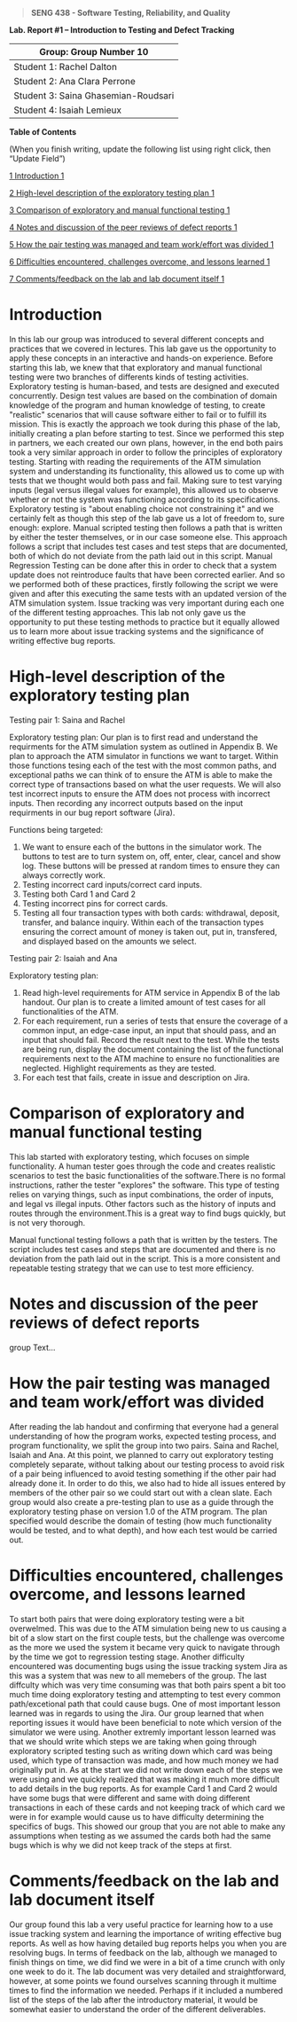 >   **SENG 438 - Software Testing, Reliability, and Quality**

**Lab. Report \#1 – Introduction to Testing and Defect Tracking**

| Group: Group Number 10
|-----------------|
| Student 1: Rachel Dalton  
| Student 2: Ana Clara Perrone   
| Student 3: Saina Ghasemian-Roudsari
| Student 4: Isaiah Lemieux   


**Table of Contents**

(When you finish writing, update the following list using right click, then
“Update Field”)

[1 Introduction	1](#_Toc439194677)

[2 High-level description of the exploratory testing plan	1](#_Toc439194678)

[3 Comparison of exploratory and manual functional testing	1](#_Toc439194679)

[4 Notes and discussion of the peer reviews of defect reports	1](#_Toc439194680)

[5 How the pair testing was managed and team work/effort was
divided	1](#_Toc439194681)

[6 Difficulties encountered, challenges overcome, and lessons
learned	1](#_Toc439194682)

[7 Comments/feedback on the lab and lab document itself	1](#_Toc439194683)

# Introduction
In this lab our group was introduced to several different concepts and practices that we covered in lectures. This lab gave us the opportunity to apply these concepts in an interactive and hands-on experience. Before starting this lab, we knew that that exploratory and manual functional testing were two branches of differents kinds of testing activities. Exploratory testing is human-based, and tests are designed and executed concurrently. Design test values are based on the combination of domain knowledge of the program and human knowledge of testing, to create "realistic" scenarios that will cause software either to fail or to fulfill its mission. This is exactly the approach we took during this phase of the lab, initially creating a plan before starting to test. Since we performed this step in partners, we each created our own plans, however, in the end both pairs took a very similar approach in order to follow the principles of exploratory testing. Starting with reading the requirements of the ATM simulation system and understanding its functionality, this allowed us to come up with tests that we thought would both pass and fail. Making sure to test varying inputs (legal versus illegal values for example), this allowed us to observe whether or not the system was functioning according to its specifications. Exploratory testing is "about enabling choice not constraining it" and we certainly felt as though this step of the lab gave us a lot of freedom to, sure enough: explore. Manual scripted testing then follows a path that is written by either the tester themselves, or in our case someone else. This approach follows a script that includes test cases and test steps that are documented, both of which do not deviate from the path laid out in this script. Manual Regression Testing can be done after this in order to check that a system update does not reintroduce faults that have been corrected earlier. And so we performed both of these practices, firstly following the script we were given and after this executing the same tests with an updated version of the ATM simulation system. Issue tracking was very important during each one of the different testing approaches. This lab not only gave us the opportunity to put these testing methods to practice but it equally allowed us to learn more about issue tracking systems and the significance of writing effective bug reports.

# High-level description of the exploratory testing plan
Testing pair 1: Saina and Rachel

Exploratory testing plan:
Our plan is to first read and understand the requirments for the ATM simulation system as outlined in Appendix B. We plan to approach the ATM simulator in functions we want to target. Within those functions tesing each of the test with the most common paths, and exceptional paths we can think of to ensure the ATM is able to make the correct type of transactions based on what the user requests. We will also test incorrect inputs to ensure the ATM does not process with incorrect inputs. Then recording any incorrect outputs based on the input requirments in our bug report software (Jira).                                                                                                    

Functions being targeted:
1. We want to ensure each of the buttons in the simulator work. The buttons to test are to turn system on, off, enter, clear, cancel and show log. These buttons will be pressed at random times to ensure they can always correctly work.
2. Testing incorrect card inputs/correct card inputs.
3. Testing both Card 1 and Card 2
4. Testing incorrect pins for correct cards.
5. Testing all four transaction types with both cards: withdrawal, deposit, transfer, and balance inquiry. Within each of the transaction types ensuring the correct amount of money is taken out, put in, transfered, and displayed based on the amounts we select.

Testing pair 2: Isaiah and Ana

Exploratory testing plan:
1. Read high-level requirements for ATM service in Appendix B of the lab handout. Our plan is to create a limited amount of test cases for all functionalities of the ATM.
2. For each requirement, run a series of tests that ensure the coverage of a common input, an edge-case input, an input that should pass, and an input that should fail. Record the result next to the test. While the tests are being run, display the document containing the list of the functional requirements next to the ATM machine to ensure no functionalities are neglected. Highlight requirements as they are tested.
3. For each test that fails, create in issue and description on Jira.
 
# Comparison of exploratory and manual functional testing
This lab started with exploratory testing, which focuses on simple functionality. A human tester goes through the code and creates realistic scenarios to test the basic functionalities of the software.There is no formal instructions, rather the tester "explores" the software. This type of testing relies on varying things, such as input combinations, the order of inputs, and legal vs illegal inputs. Other factors such as the history of inputs and routes through the environment.This is a great way to find bugs quickly, but is not very thorough. 

Manual functional testing follows a path that is written by the testers. The script includes test cases and steps that are documented and there is no deviation from the path laid out in the script. This is a more consistent and repeatable testing strategy that we can use to test more efficiency.    


# Notes and discussion of the peer reviews of defect reports
group
Text…

# How the pair testing was managed and team work/effort was divided 
After reading the lab handout and confirming that everyone had a general understanding of how the program works, expected testing process, and program functionality, we split the group into two pairs. Saina and Rachel, Isaiah and Ana. At this point, we planned to carry out exploratory testing completely separate, without talking about our testing process to avoid risk of a pair being influenced to avoid testing something if the other pair had already done it. In order to do this, we also had to hide all issues entered by members of the other pair so we could start out with a clean slate. Each group would also create a pre-testing plan to use as a guide through the exploratory testing phase on version 1.0 of the ATM program. The plan specified would describe the domain of testing (how much functionality would be tested, and to what depth), and how each test would be carried out.

# Difficulties encountered, challenges overcome, and lessons learned
To start both pairs that were doing exploratory testing were a bit overwelmed. This was due to the ATM simulation being new to us causing a bit of a slow start on the first couple tests, but the challenge was overcome as the more we used the system it became very quick to navigate through by the time we got to regression testing stage. Another difficulty encountered was documenting bugs using the issue tracking system Jira as this was a system that was new to all memebers of the group. The last diffculty which was very time consuming was that both pairs spent a bit too much time doing exploratory testing and attempting to test every common path/excetional path that could cause bugs. One of most important lesson learned was in regards to using the Jira. Our group learned that when reporting issues it would have been beneficial to note which version of the simulator we were using. Another extremly important lesson learned was that we should write which steps we are taking when going through exploratory scripted testing such as writing down which card was being used, which type of transaction was made, and how much money we had originally put in. As at the start we did not write down each of the steps we were using and we quickly realized that was making it much more difficult to add details in the bug reports. As for example Card 1 and Card 2 would have some bugs that were different and same with doing different transactions in each of these cards and not keeping track of which card we were in for example would cause us to have difficulty determining the specifics of bugs. This showed our group that you are not able to make any assumptions when testing as we assumed the cards both had the same bugs which is why we did not keep track of the steps at first.

# Comments/feedback on the lab and lab document itself
Our group found this lab a very useful practice for learning how to a use issue tracking system and learning the importance of writing effective bug reports. As well as how having detailed bug reports helps you when you are resolving bugs. In terms of feedback on the lab, although we managed to finish things on time, we did find we were in a bit of a time crunch with only one week to do it. The lab document was very detailed and straightforward, however, at some points we found ourselves scanning through it multime times to find the information we needed. Perhaps if it included a numbered list of the steps of the lab after the introductory material, it would be somewhat easier to understand the order of the different deliverables.


